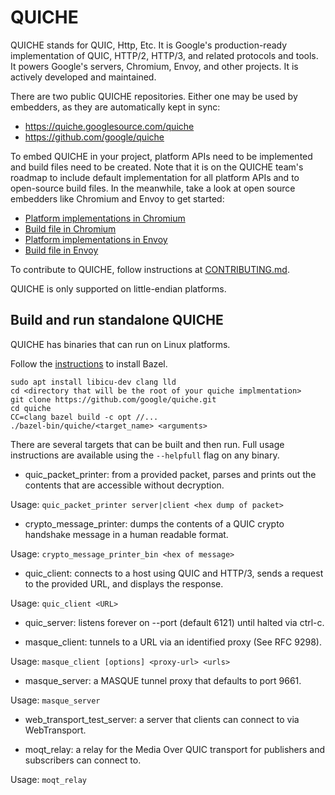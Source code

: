 # QUICHE

QUICHE stands for QUIC, Http, Etc. It is Google's production-ready
implementation of QUIC, HTTP/2, HTTP/3, and related protocols and tools. It
powers Google's servers, Chromium, Envoy, and other projects. It is actively
developed and maintained.

There are two public QUICHE repositories. Either one may be used by embedders,
as they are automatically kept in sync:

*   https://quiche.googlesource.com/quiche
*   https://github.com/google/quiche

To embed QUICHE in your project, platform APIs need to be implemented and build
files need to be created. Note that it is on the QUICHE team's roadmap to
include default implementation for all platform APIs and to open-source build
files. In the meanwhile, take a look at open source embedders like Chromium and
Envoy to get started:

*   [Platform implementations in Chromium](https://source.chromium.org/chromium/chromium/src/+/main:net/third_party/quiche/overrides/quiche_platform_impl/)
*   [Build file in Chromium](https://source.chromium.org/chromium/chromium/src/+/main:net/third_party/quiche/BUILD.gn)
*   [Platform implementations in Envoy](https://github.com/envoyproxy/envoy/tree/master/source/common/quic/platform)
*   [Build file in Envoy](https://github.com/envoyproxy/envoy/blob/main/bazel/external/quiche.BUILD)

To contribute to QUICHE, follow instructions at
[CONTRIBUTING.md](CONTRIBUTING.md).

QUICHE is only supported on little-endian platforms.

## Build and run standalone QUICHE

QUICHE has binaries that can run on Linux platforms.

Follow the [instructions](https://bazel.build/install) to install Bazel.

```
sudo apt install libicu-dev clang lld
cd <directory that will be the root of your quiche implmentation>
git clone https://github.com/google/quiche.git
cd quiche
CC=clang bazel build -c opt //...
./bazel-bin/quiche/<target_name> <arguments>
```

There are several targets that can be built and then run. Full usage
instructions are available using the `--helpfull` flag on any binary.

*   quic_packet_printer: from a provided packet, parses and prints out the
    contents that are accessible without decryption.

Usage: `quic_packet_printer server|client <hex dump of packet>`

*   crypto_message_printer: dumps the contents of a QUIC crypto handshake
    message in a human readable format.

Usage: `crypto_message_printer_bin <hex of message>`

*   quic_client: connects to a host using QUIC and HTTP/3, sends a request to
    the provided URL, and displays the response.

Usage: `quic_client <URL>`

*   quic_server: listens forever on --port (default 6121) until halted via
    ctrl-c.

*   masque_client: tunnels to a URL via an identified proxy (See RFC 9298).

Usage: `masque_client [options] <proxy-url> <urls>`

*   masque_server: a MASQUE tunnel proxy that defaults to port 9661.

Usage: `masque_server`

*   web_transport_test_server: a server that clients can connect to via
    WebTransport.

*   moqt_relay: a relay for the Media Over QUIC transport for publishers and
    subscribers can connect to.

Usage: `moqt_relay`

